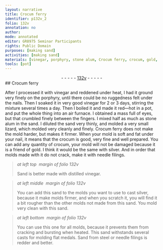```yaml
---
layout: narrative
title: Crocum ferry
identifier: p132v_2
folio: 132v
annotation: no
author:
mode: annotated
editor: GR8975 Seminar Participants
rights: Public Domain
purposes: [making sand]
activities: [making sand]
materials: [vinegar, porphyry, stone alum, Crocum ferry, crocum, gold, silver, needle filings, Sand, sand, steel]
tools: [pot]
---
```


 <div class="folio" align="center">- - - - - <a href="http://gallica.bnf.fr/ark:/12148/btv1b10500001g/f270.item.r=" target="_blank">132v</a> - - - - - </div> 
## Crocum ferry

  <span class="activity"></span> 
 After I processed it with <span class="material">vinegar</span> and reddened under heat, I had it ground very finely on the <span class="material">porphyry</span>, until there could be no ruggedness felt under the nails. Then I soaked it in very good <span class="material">vinegar</span> for 2 or 3 days, stirring the mixture several times a day. Then I boiled it and made it red—hot in a <span class="tool">pot</span>, and put the whole thing into an air furnace. I obtained a mass full of eyes, but that crumbled finely between the fingers. I mixed half as much as <span class="material">stone alum</span> in the sand. I diluted the sand very thinly, and molded a very small <span class="animal">lizard</span>, which molded very cleanly and finely. <span class="material">Crocum ferry</span> does not make the mold harder, but makes it firmer. When your mold is soft and fat under your nail, it means that the <span class="material">crocum</span> is good, very fine and well prepared. You can add any quantity of crocum, your mold will not be damaged because it is a friend of <span class="material">gold</span>. I think it would be the same with <span class="material">silver</span>. And in order that molds made with it do not crack, make it with <span class="material">needle filings</span>. 
 
> *at left top  margin of folio 132v*
> 
> <span class="material">Sand</span> is better made with distilled <span class="material">vinegar</span>. 
 
> *at left middle  margin of folio 132v*
> 
> You can add this <span class="material">sand</span> to the molds you want to use to cast <span class="material">silver</span>, because it make molds firmer, and when you scratch it, you will find it a bit rougher than the other molds not made from this <span class="material">sand</span>. You mold very clean with this <span class="material">sand</span>.
 
> *at left bottom  margin of folio 132v*
> 
> You can use this one for all molds, because it prevents them from cracking and bursting when heated. This <span class="material">sand</span> withstands several casts for molding flat medals. <span class="material">Sand</span> from <span class="material">steel</span> or <span class="material">needle filings</span> is redder and better. 
 